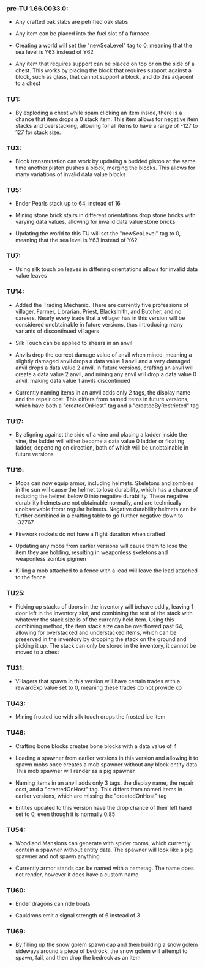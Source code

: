 ### pre-TU 1.66.0033.0:
- Any crafted oak slabs are petrified oak slabs

- Any item can be placed into the fuel slot of a furnace

- Creating a world will set the "newSeaLevel" tag to 0, meaning that the sea level is Y63 instead of Y62

- Any item that requires support can be placed on top or on the side of a chest. This works by placing the block that requires support against a block, such as glass, that cannot support a block, and do this adjacent to a chest


### TU1:
- By exploding a chest while spam clicking an item inside, there is a chance that item drops a 0 stack item. This item allows for negative item stacks and overstacking, allowing for all items to have a range of -127 to 127 for stack size. 


### TU3:
- Block transmutation can work by updating a budded piston at the same time another piston pushes a block, merging the blocks. This allows for many variations of invalid data value blocks


### TU5:
- Ender Pearls stack up to 64, instead of 16

- Mining stone brick stairs in different orientations drop stone bricks with varying data values, allowing for invalid data value stone bricks 

- Updating the world to this TU will set the "newSeaLevel" tag to 0, meaning that the sea level is Y63 instead of Y62


### TU7:
- Using silk touch on leaves in differing orientations allows for invalid data value leaves


### TU14:
- Added the Trading Mechanic. There are currently five professions of villager, Farmer, Librarian, Priest, Blacksmith, and Butcher, and no careers. Nearly every trade that a villager has in this version will be considered unobtainable in future versions, thus introducing many variants of discontinued villagers

- Silk Touch can be applied to shears in an anvil

- Anvils drop the correct damage value of anvil when mined, meaning a slightly damaged anvil drops a data value 1 anvil and a very damaged anvil drops a data value 2 anvil. In future versions, crafting an anvil will create a data value 2 anvil, and mining any anvil will drop a data value 0 anvil, making data value 1 anvils discontinued

- Currently naming items in an anvil adds only 2 tags, the display name and the repair cost. This differs from named items in future versions, which have both a "createdOnHost" tag and a "createdByRestricted" tag


### TU17:
- By aligning against the side of a vine and placing a ladder inside the vine, the ladder will either become a data value 0 ladder or floating ladder, depending on direction, both of which will be unobtainable in future versions 


### TU19:
- Mobs can now equip armor, including helmets. Skeletons and zombies in the sun will cause the helmet to lose durability, which has a chance of reducing the helmet below 0 into negative durability. These negative durability helmets are not obtainable normally, and are technically unobservable fromr regular helmets. Negative durability helmets can be further combined in a crafting table to go further negative down to -32767

- Firework rockets do not have a flight duration when crafted

- Updating any mobs from earlier versions will cause them to lose the item they are holding, resulting in weaponless skeletons and weaponless zombie pigmen 

- Killing a mob attached to a fence with a lead will leave the lead attached to the fence


### TU25:
- Picking up stacks of doors in the inventory will behave oddly, leaving 1 door left in the inventory slot, and combining the rest of the stack with whatever the stack size is of the currently held item. Using this combining method, the item stack size can be overflowed past 64, allowing for overstacked and understacked items, which can be preserved in the inventory by dropping the stack on the ground and picking it up. The stack can only be stored in the inventory, it cannot be moved to a chest


### TU31:
- Villagers that spawn in this version will have certain trades with a rewardExp value set to 0, meaning these trades do not provide xp


### TU43:
- Mining frosted ice with silk touch drops the frosted ice item


### TU46:
- Crafting bone blocks creates bone blocks with a data value of 4

- Loading a spawner from earlier versions in this version and allowing it to spawn mobs once creates a mob spawner without any block entity data. This mob spawner will render as a pig spawner

- Naming items in an anvil adds only 3 tags, the display name, the repair cost, and a "createdOnHost" tag. This differs from named items in earlier versions, which are missing the "createdOnHost" tag

- Entites updated to this version have the drop chance of their left hand set to 0, even though it is normally 0.85


### TU54:

- Woodland Mansions can generate with spider rooms, which currently contain a spawner without entity data. The spawner will look like a pig spawner and not spawn anything

- Currently armor stands can be named with a nametag. The name does not render, however it does have a custom name


### TU60:
- Ender dragons can ride boats

- Cauldrons emit a signal strength of 6 instead of 3


### TU69:
- By filling up the snow golem spawn cap and then building a snow golem sideways around a piece of bedrock, the snow golem will attempt to spawn, fail, and then drop the bedrock as an item
